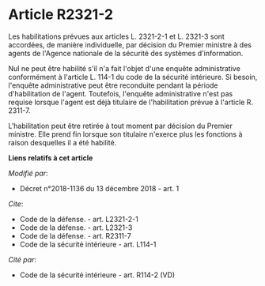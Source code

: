 # Article R2321-2

Les habilitations prévues aux articles L. 2321-2-1 et L. 2321-3 sont accordées, de manière individuelle, par décision du
Premier ministre à des agents de l'Agence nationale de la sécurité des systèmes d'information. 

Nul ne peut être habilité s'il n'a fait l'objet d'une enquête administrative conformément à l'article L. 114-1 du code de la
sécurité intérieure. Si besoin, l'enquête administrative peut être reconduite pendant la période d'habilitation de l'agent.
Toutefois, l'enquête administrative n'est pas requise lorsque l'agent est déjà titulaire de l'habilitation prévue à l'article
R. 2311-7. 

L'habilitation peut être retirée à tout moment par décision du Premier ministre. Elle prend fin lorsque son titulaire
n'exerce plus les fonctions à raison desquelles il a été habilité.

**Liens relatifs à cet article**

_Modifié par_:

  - Décret n°2018-1136 du 13 décembre 2018 - art. 1

_Cite_:

  - Code de la défense. - art. L2321-2-1
  - Code de la défense. - art. L2321-3
  - Code de la défense. - art. R2311-7
  - Code de la sécurité intérieure - art. L114-1

_Cité par_:

  - Code de la sécurité intérieure - art. R114-2 (VD)

